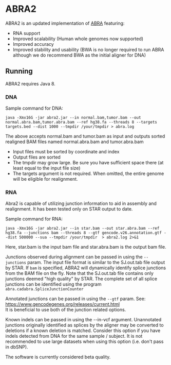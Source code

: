 # ABRA2

ABRA2 is an updated implementation of [ABRA](https://github.com/mozack/abra) featuring:
* RNA support
* Improved scalability (Human whole genomes now supported)
* Improved accuracy
* Improved stability and usability (BWA is no longer required to run ABRA although we do recommend BWA as the initial aligner for DNA)

## Running

ABRA2 requires Java 8.

### DNA

Sample command for DNA:

```java -Xmx16G -jar abra2.jar --in normal.bam,tumor.bam --out normal.abra.bam,tumor.abra.bam --ref hg38.fa --threads 8 --targets targets.bed --dist 1000 --tmpdir /your/tmpdir > abra.log```

The above accepts normal.bam and tumor.bam as input and outputs sorted realigned BAM files named normal.abra.bam and tumor.abra.bam

* Input files must be sorted by coordinate and index
* Output files are sorted
* The tmpdir may grow large.  Be sure you have sufficient space there (at least equal to the input file size)
* The targets argument is not required.  When omitted, the entire genome will be eligible for realignment.

### RNA

Abra2 is capable of utilizing junction information to aid in assembly and realignment.  It has been tested only on STAR output to date.

Sample command for RNA:

```java -Xmx16G -jar abra2.jar --in star.bam --out star.abra.bam --ref hg38.fa --junctions bam --threads 8 --gtf gencode.v26.annotation.gtf --dist 500000 --sua --tmpdir /your/tmpdir  > abra2.log 2>&1```

Here, star.bam is the input bam file and star.abra.bam is the output bam file.

Junctions observed during alignment can be passed in using the ```--junctions``` param.  The input file format is similar to the SJ.out.tab file output by STAR.  If ```bam``` is specified, ABRA2 will dynamically identify splice junctions from the BAM file on the fly.  Note that the SJ.out.tab file contains only junctions deemed "high quality" by STAR.  The complete set of all splice junctions can be identified using the program ```abra.cadabra.SpliceJunctionCounter```

Annotated junctions can be passed in using the ```--gtf``` param.  See: https://www.gencodegenes.org/releases/current.html  
It is beneficial to use both of the junction related options.

Known indels can be passed in using the --in-vcf argument.  Unannotated junctions originally identified as splices by the aligner may be converted to deletions if a known deletion is matched.  Consider this option if you have indels detected from DNA for the same sample / subject.  It is not recommended to use large datasets when using this option (i.e. don't pass in dbSNP).

The software is currently considered beta quality.

